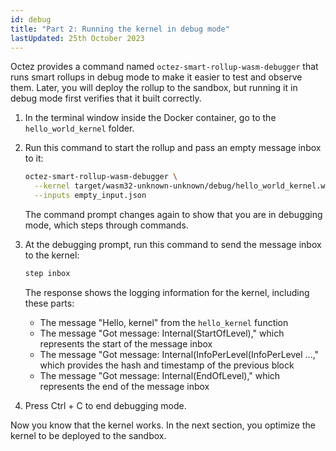 ```yaml
---
id: debug
title: "Part 2: Running the kernel in debug mode"
lastUpdated: 25th October 2023
---
```


Octez provides a command named `octez-smart-rollup-wasm-debugger` that runs smart rollups in debug mode to make it easier to test and observe them.
Later, you will deploy the rollup to the sandbox, but running it in debug mode first verifies that it built correctly.

1. In the terminal window inside the Docker container, go to the `hello_world_kernel` folder.

1. Run this command to start the rollup and pass an empty message inbox to it:

   ```bash
   octez-smart-rollup-wasm-debugger \
     --kernel target/wasm32-unknown-unknown/debug/hello_world_kernel.wasm \
     --inputs empty_input.json
   ```

   The command prompt changes again to show that you are in debugging mode, which steps through commands.

1. At the debugging prompt, run this command to send the message inbox to the kernel:

   ```bash
   step inbox
   ```

   The response shows the logging information for the kernel, including these parts:

   - The message "Hello, kernel" from the `hello_kernel` function
   - The message "Got message: Internal(StartOfLevel)," which represents the start of the message inbox
   - The message "Got message: Internal(InfoPerLevel(InfoPerLevel ...," which provides the hash and timestamp of the previous block
   - The message "Got message: Internal(EndOfLevel)," which represents the end of the message inbox

1. Press Ctrl + C to end debugging mode.

Now you know that the kernel works.
In the next section, you optimize the kernel to be deployed to the sandbox.
